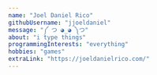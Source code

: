```yaml
---
name: "Joel Daniel Rico"
githubUsername: "jjoeldaniel"
message: "༼ つ ◕_◕ ༽つ"
about: "i type things"
programmingInterests: "everything"
hobbies: "games"
extraLink: "https://joeldanielrico.com/"
---
```

